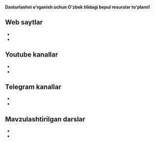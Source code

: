 **Dasturlashni o'rganish uchun O'zbek tilidagi bepul resurslar to'plami!**

## Web saytlar

-
-

## Youtube kanallar

-
-

## Telegram kanallar

-
-

## Mavzulashtirilgan darslar

-
- 
